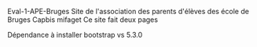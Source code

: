 Eval-1-APE-Bruges
Site de l'association des parents d'élèves des école de Bruges Capbis mifaget
Ce site fait deux pages

Dépendance à installer bootstrap vs 5.3.0